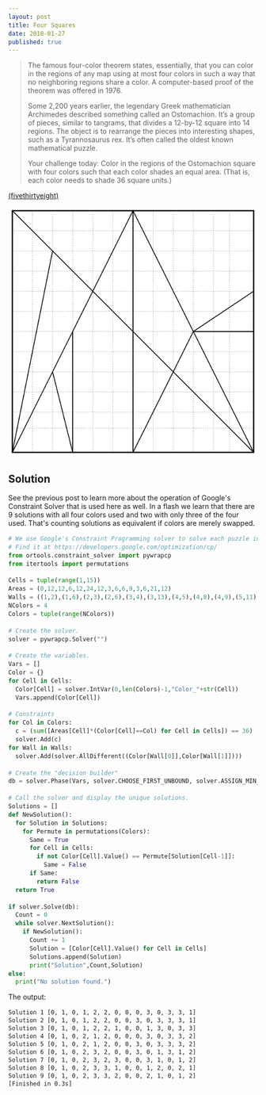 ```yaml
---
layout: post
title: Four Squares
date: 2018-01-27
published: true
---
```


>The famous four-color theorem states, essentially, that you can color in the regions of any map using at most four colors in such a way that no neighboring regions share a color. A computer-based proof of the theorem was offered in 1976.
>
>Some 2,200 years earlier, the legendary Greek mathematician Archimedes described something called an Ostomachion. It’s a group of pieces, similar to tangrams, that divides a 12-by-12 square into 14 regions. The object is to rearrange the pieces into interesting shapes, such as a Tyrannosaurus rex. It’s often called the oldest known mathematical puzzle.
>
>Your challenge today: Color in the regions of the Ostomachion square with four colors such that each color shades an equal area. (That is, each color needs to shade 36 square units.)

<!--more-->

[(fivethirtyeight)](https://fivethirtyeight.com/features/how-often-does-the-senate-vote-in-palindromes/)

![Picture](/img/FourColors.png)

## Solution

See the previous post to learn more about the operation of Google's Constraint Solver that is used here as well.  In a flash we learn that there are 9 solutions with all four colors used and two with only three of the four used.  That's counting solutions as equivalent if colors are merely swapped.

```python
# We use Google's Constraint Programming solver to solve each puzzle in a second or two.
# Find it at https://developers.google.com/optimization/cp/
from ortools.constraint_solver import pywrapcp
from itertools import permutations

Cells = tuple(range(1,15))
Areas = (0,12,12,6,12,24,12,3,6,6,9,3,6,21,12)
Walls = ((1,2),(1,6),(2,3),(2,6),(3,4),(3,13),(4,5),(4,8),(4,9),(5,11),(6,7),(6,12),(6,13),(7,12),(7,13),(8,13),(8,14),(9,10),(9,14),(10,11))
NColors = 4
Colors = tuple(range(NColors))

# Create the solver.
solver = pywrapcp.Solver("")

# Create the variables.
Vars = []
Color = {}
for Cell in Cells:
  Color[Cell] = solver.IntVar(0,len(Colors)-1,"Color_"+str(Cell))
  Vars.append(Color[Cell])

# Constraints
for Col in Colors:
  c = (sum([Areas[Cell]*(Color[Cell]==Col) for Cell in Cells]) == 36)
  solver.Add(c)
for Wall in Walls:
  solver.Add(solver.AllDifferent((Color[Wall[0]],Color[Wall[1]])))

# Create the "decision builder"
db = solver.Phase(Vars, solver.CHOOSE_FIRST_UNBOUND, solver.ASSIGN_MIN_VALUE)

# Call the solver and display the unique solutions.
Solutions = []
def NewSolution():
  for Solution in Solutions:
    for Permute in permutations(Colors):
      Same = True
      for Cell in Cells:
        if not Color[Cell].Value() == Permute[Solution[Cell-1]]:
          Same = False
      if Same:
        return False
  return True

if solver.Solve(db):
  Count = 0
  while solver.NextSolution():
    if NewSolution():
      Count += 1
      Solution = [Color[Cell].Value() for Cell in Cells]
      Solutions.append(Solution)
      print("Solution",Count,Solution)
else:
  print("No solution found.")
```

The output:

```
Solution 1 [0, 1, 0, 1, 2, 2, 0, 0, 0, 3, 0, 3, 3, 1]
Solution 2 [0, 1, 0, 1, 2, 2, 0, 0, 3, 0, 3, 3, 3, 1]
Solution 3 [0, 1, 0, 1, 2, 2, 1, 0, 0, 1, 3, 0, 3, 3]
Solution 4 [0, 1, 0, 2, 1, 2, 0, 0, 0, 3, 0, 3, 3, 2]
Solution 5 [0, 1, 0, 2, 1, 2, 0, 0, 3, 0, 3, 3, 3, 2]
Solution 6 [0, 1, 0, 2, 3, 2, 0, 0, 3, 0, 1, 3, 1, 2]
Solution 7 [0, 1, 0, 2, 3, 2, 3, 0, 0, 3, 1, 0, 1, 2]
Solution 8 [0, 1, 0, 2, 3, 3, 1, 0, 0, 1, 2, 0, 2, 1]
Solution 9 [0, 1, 0, 2, 3, 3, 2, 0, 0, 2, 1, 0, 1, 2]
[Finished in 0.3s]
```

<br>
